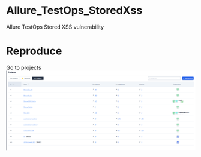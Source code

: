 # Allure_TestOps_StoredXss
Allure TestOps Stored XSS vulnerability

# Reproduce

Go to projects
<img src="XSS/1.png">
